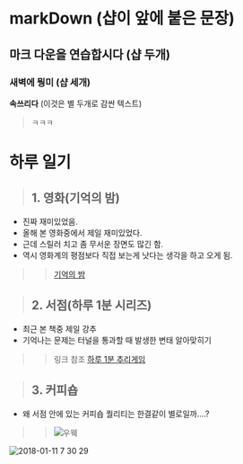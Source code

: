 # markDown (샵이 앞에 붙은 문장)
## 마크 다운을 연습합시다 (샵 두개)
### 새벽에 뭥미 (샵 세개)
**속쓰리다** (이것은 별 두개로 감싼 텍스트)

> ㅋㅋㅋ

# 하루 일기
> ## 1. 영화(기억의 밤)
* 진짜 재미있었음.
* 올해 본 영화중에서 제일 재미있었다.
* 근데 스릴러 치고 좀 무서운 장면도 많긴 함.
* 역시 영화계의 평점보다 직접 보는게 낫다는 생각을 하고 오게 됨.
>> [기억의 밤](http://ineeilove.blog.me/221150893921)



> ## 2. 서점(하루 1분 시리즈)
* 최근 본 책중 제일 강추
* 기억나는 문제는 터널을 통과할 때 발생한 변태 알아맞히기
>> 링크 참조 [하루 1분 추리게임](http://book.naver.com/bookdb/book_detail.nhn?bid=10869042)



> ## 3. 커피숍
* 왜 서점 안에 있는 커피숍 퀄리티는 한결같이 별로일까....?
>> ![우웩](http://cafefiles.naver.net/20130904_144/dadol3_13782937004024UgOp_JPEG/2013-09-04_PM_08-12-16.jpg)


![2018-01-11 7 30 29](https://user-images.githubusercontent.com/27793242/34821189-447ad05c-f706-11e7-96c7-6bdac3164171.png)
